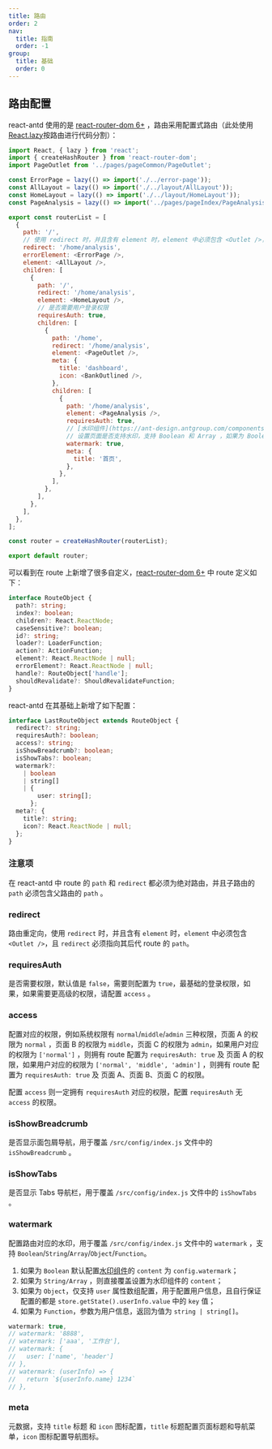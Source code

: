 ```yaml
---
title: 路由
order: 2
nav:
  title: 指南
  order: -1
group:
  title: 基础
  order: 0
---
```


## 路由配置

react-antd 使用的是 [react-router-dom 6+](https://reactrouter.com/en/main) ，路由采用配置式路由（此处使用[React.lazy](https://zh-hans.reactjs.org/docs/code-splitting.html#reactlazy)按路由进行代码分割）：

```js
import React, { lazy } from 'react';
import { createHashRouter } from 'react-router-dom';
import PageOutlet from '../pages/pageCommon/PageOutlet';

const ErrorPage = lazy(() => import('./../error-page'));
const AllLayout = lazy(() => import('./../layout/AllLayout'));
const HomeLayout = lazy(() => import('./../layout/HomeLayout'));
const PageAnalysis = lazy(() => import('../pages/pageIndex/PageAnalysis'));

export const routerList = [
  {
    path: '/',
    // 使用 redirect 时，并且含有 element 时，element 中必须包含 <Outlet />，且 redirect 必须指向其后代 route 的 path
    redirect: '/home/analysis',
    errorElement: <ErrorPage />,
    element: <AllLayout />,
    children: [
      {
        path: '/',
        redirect: '/home/analysis',
        element: <HomeLayout />,
        // 是否需要用户登录权限
        requiresAuth: true,
        children: [
          {
            path: '/home',
            redirect: '/home/analysis',
            element: <PageOutlet />,
            meta: {
              title: 'dashboard',
              icon: <BankOutlined />,
            },
            children: [
              {
                path: '/home/analysis',
                element: <PageAnalysis />,
                requiresAuth: true,
                // [水印组件](https://ant-design.antgroup.com/components/watermark-cn#watermark)
                // 设置页面是否支持水印，支持 Boolean 和 Array ，如果为 Boolean 默认配置水印组件的 content 为 config.watermark，如果为 Array ，则直接覆盖设置为水印组件的 content
                watermark: true,
                meta: {
                  title: '首页',
                },
              },
            ],
          },
        ],
      },
    ],
  },
];

const router = createHashRouter(routerList);

export default router;
```

可以看到在 route 上新增了很多自定义，[react-router-dom 6+](https://reactrouter.com/en/main) 中 route 定义如下：

```ts
interface RouteObject {
  path?: string;
  index?: boolean;
  children?: React.ReactNode;
  caseSensitive?: boolean;
  id?: string;
  loader?: LoaderFunction;
  action?: ActionFunction;
  element?: React.ReactNode | null;
  errorElement?: React.ReactNode | null;
  handle?: RouteObject['handle'];
  shouldRevalidate?: ShouldRevalidateFunction;
}
```

react-antd 在其基础上新增了如下配置：

```ts
interface LastRouteObject extends RouteObject {
  redirect?: string;
  requiresAuth?: boolean;
  access?: string;
  isShowBreadcrumb?: boolean;
  isShowTabs?: boolean;
  watermark?:
    | boolean
    | string[]
    | {
        user: string[];
      };
  meta?: {
    title?: string;
    icon?: React.ReactNode | null;
  };
}
```

### 注意项

在 react-antd 中 route 的 `path` 和 `redirect` 都必须为绝对路由，并且子路由的 `path` 必须包含父路由的 `path` 。

### redirect

路由重定向，使用 `redirect` 时，并且含有 `element` 时，`element` 中必须包含 `<Outlet />`，且 `redirect` 必须指向其后代 route 的 `path`。

### requiresAuth

是否需要权限，默认值是 `false`，需要则配置为 `true`，最基础的登录权限，如果，如果需要更高级的权限，请配置 `access` 。

### access

配置对应的权限，例如系统权限有 `normal`/`middle`/`admin` 三种权限，页面 A 的权限为 `normal` ，页面 B 的权限为 `middle`，页面 C 的权限为 `admin`，如果用户对应的权限为 `['normal']` ，则拥有 route 配置为 `requiresAuth: true` 及 页面 A 的权限，如果用户对应的权限为 `['normal', 'middle', 'admin']` ，则拥有 route 配置为 `requiresAuth: true` 及 页面 A、页面 B、页面 C 的权限。

配置 `access` 则一定拥有 `requiresAuth` 对应的权限，配置 `requiresAuth` 无 `access` 的权限。

### isShowBreadcrumb

是否显示面包屑导航，用于覆盖 `/src/config/index.js` 文件中的 `isShowBreadcrumb` 。

### isShowTabs

是否显示 Tabs 导航栏，用于覆盖 `/src/config/index.js` 文件中的 `isShowTabs` 。

### watermark

配置路由对应的水印，用于覆盖 `/src/config/index.js` 文件中的 `watermark` ，支持 `Boolean`/`String`/`Array`/`Object`/`Function`。

1. 如果为 `Boolean` 默认配置[水印组件](https://ant-design.antgroup.com/components/watermark-cn#watermark)的 `content` 为 `config.watermark`；
2. 如果为 `String/Array` ，则直接覆盖设置为水印组件的 `content`；
3. 如果为 `Object`，仅支持 `user` 属性数组配置，用于配置用户信息，且自行保证配置的都是 `store.getState().userInfo.value` 中的 `key` 值；
4. 如果为 `Function`，参数为用户信息，返回为值为 `string | string[]`。

```js
watermark: true,
// watermark: '8888',
// watermark: ['aaa', '工作台'],
// watermark: {
//   user: ['name', 'header']
// },
// watermark: (userInfo) => {
//   return `${userInfo.name} 1234`
// },
```

### meta

元数据，支持 `title` 标题 和 `icon` 图标配置，`title` 标题配置页面标题和导航菜单，`icon` 图标配置导航图标。

